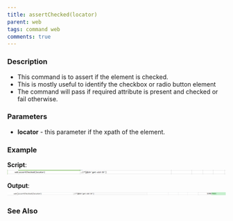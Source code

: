 ```yaml
---
title: assertChecked(locator)
parent: web
tags: command web
comments: true
---
```


### Description

- This command is to assert if the element is checked.
- This is mostly useful to identify the checkbox or radio button element
- The command will pass if required attribute is present and checked or fail otherwise.

### Parameters

- **locator** - this parameter if the xpath of the element.

### Example

**Script**:<br/>
![](image/assertChecked_01.png)

**Output**:<br/>
![](image/assertChecked_02.png)

### See Also